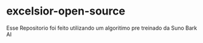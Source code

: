 # excelsior-open-source

Esse Repositorio foi feito utilizando um algoritimo pre treinado da Suno Bark AI 
